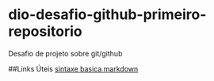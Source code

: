 # dio-desafio-github-primeiro-repositorio
Desafio de projeto sobre git/github


##Links Úteis
[sintaxe basica markdown](https://www.markdownguide.org/basic-syntax/)
